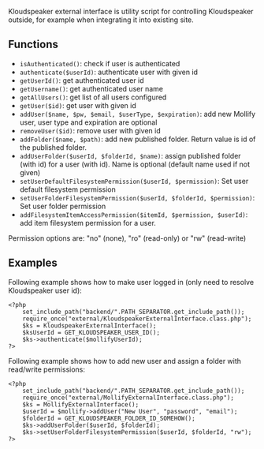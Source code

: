 Kloudspeaker external interface is utility script for controlling Kloudspeaker outside, for example when integrating it into existing site.


## Functions

  * `isAuthenticated()`: check if user is authenticated
  * `authenticate($userId)`: authenticate user with given id
  * `getUserId()`: get authenticated user id
  * `getUsername()`: get authenticated user name
  * `getAllUsers()`: get list of all users configured
  * `getUser($id)`: get user with given id
  * `addUser($name, $pw, $email, $userType, $expiration)`: add new Mollify user, user type and expiration are optional
  * `removeUser($id)`: remove user with given id
  * `addFolder($name, $path)`: add new published folder. Return value is id of the published folder.
  * `addUserFolder($userId, $folderId, $name)`: assign published folder (with id) for a user (with id). Name is optional (default name used if not given)
  * `setUserDefaultFilesystemPermission($userId, $permission)`: Set user default filesystem permission
  * `setUserFolderFilesystemPermission($userId, $folderId, $permission)`: Set user folder permission
  * `addFilesystemItemAccessPermission($itemId, $permission, $userId)`: add item filesystem permission for a user.

Permission options are: "no" (none), "ro" (read-only) or "rw" (read-write)

## Examples

Following example shows how to make user logged in (only need to resolve Kloudspeaker user id):

    <?php 
        set_include_path("backend/".PATH_SEPARATOR.get_include_path()); 
        require_once("external/KloudspeakerExternalInterface.class.php"); 
        $ks = KloudspeakerExternalInterface(); 
        $ksUserId = GET_KLOUDSPEAKER_USER_ID(); 
        $ks->authenticate($mollifyUserId); 
    ?>

Following example shows how to add new user and assign a folder with read/write permissions:

    <?php 
        set_include_path("backend/".PATH_SEPARATOR.get_include_path()); 
        require_once("external/MollifyExternalInterface.class.php"); 
        $ks = MollifyExternalInterface(); 
        $userId = $mollify->addUser("New User", "password", "email");
        $folderId = GET_KLOUDSPEAKER_FOLDER_ID_SOMEHOW();
        $ks->addUserFolder($userId, $folderId);
        $ks->setUserFolderFilesystemPermission($userId, $folderId, "rw"); 
    ?>
